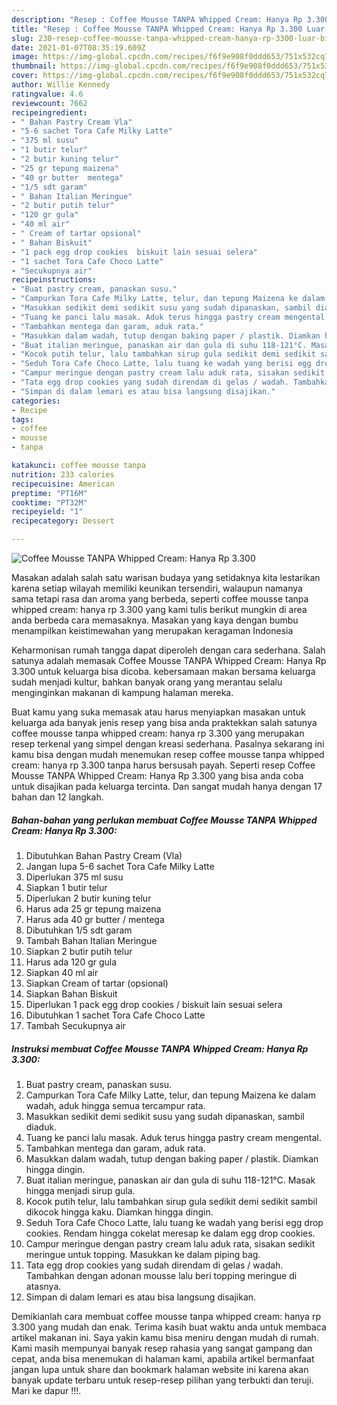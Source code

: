 ```yaml
---
description: "Resep : Coffee Mousse TANPA Whipped Cream: Hanya Rp 3.300 Luar biasa"
title: "Resep : Coffee Mousse TANPA Whipped Cream: Hanya Rp 3.300 Luar biasa"
slug: 230-resep-coffee-mousse-tanpa-whipped-cream-hanya-rp-3300-luar-biasa
date: 2021-01-07T08:35:19.609Z
image: https://img-global.cpcdn.com/recipes/f6f9e908f0ddd653/751x532cq70/coffee-mousse-tanpa-whipped-cream-hanya-rp-3300-foto-resep-utama.jpg
thumbnail: https://img-global.cpcdn.com/recipes/f6f9e908f0ddd653/751x532cq70/coffee-mousse-tanpa-whipped-cream-hanya-rp-3300-foto-resep-utama.jpg
cover: https://img-global.cpcdn.com/recipes/f6f9e908f0ddd653/751x532cq70/coffee-mousse-tanpa-whipped-cream-hanya-rp-3300-foto-resep-utama.jpg
author: Willie Kennedy
ratingvalue: 4.6
reviewcount: 7662
recipeingredient:
- " Bahan Pastry Cream Vla"
- "5-6 sachet Tora Cafe Milky Latte"
- "375 ml susu"
- "1 butir telur"
- "2 butir kuning telur"
- "25 gr tepung maizena"
- "40 gr butter  mentega"
- "1/5 sdt garam"
- " Bahan Italian Meringue"
- "2 butir putih telur"
- "120 gr gula"
- "40 ml air"
- " Cream of tartar opsional"
- " Bahan Biskuit"
- "1 pack egg drop cookies  biskuit lain sesuai selera"
- "1 sachet Tora Cafe Choco Latte"
- "Secukupnya air"
recipeinstructions:
- "Buat pastry cream, panaskan susu."
- "Campurkan Tora Cafe Milky Latte, telur, dan tepung Maizena ke dalam wadah, aduk hingga semua tercampur rata."
- "Masukkan sedikit demi sedikit susu yang sudah dipanaskan, sambil diaduk."
- "Tuang ke panci lalu masak. Aduk terus hingga pastry cream mengental."
- "Tambahkan mentega dan garam, aduk rata."
- "Masukkan dalam wadah, tutup dengan baking paper / plastik. Diamkan hingga dingin."
- "Buat italian meringue, panaskan air dan gula di suhu 118-121°C. Masak hingga menjadi sirup gula."
- "Kocok putih telur, lalu tambahkan sirup gula sedikit demi sedikit sambil dikocok hingga kaku. Diamkan hingga dingin."
- "Seduh Tora Cafe Choco Latte, lalu tuang ke wadah yang berisi egg drop cookies. Rendam hingga cokelat meresap ke dalam egg drop cookies."
- "Campur meringue dengan pastry cream lalu aduk rata, sisakan sedikit meringue untuk topping. Masukkan ke dalam piping bag."
- "Tata egg drop cookies yang sudah direndam di gelas / wadah. Tambahkan dengan adonan mousse lalu beri topping meringue di atasnya."
- "Simpan di dalam lemari es atau bisa langsung disajikan."
categories:
- Recipe
tags:
- coffee
- mousse
- tanpa

katakunci: coffee mousse tanpa 
nutrition: 233 calories
recipecuisine: American
preptime: "PT16M"
cooktime: "PT32M"
recipeyield: "1"
recipecategory: Dessert

---
```



![Coffee Mousse TANPA Whipped Cream: Hanya Rp 3.300](https://img-global.cpcdn.com/recipes/f6f9e908f0ddd653/751x532cq70/coffee-mousse-tanpa-whipped-cream-hanya-rp-3300-foto-resep-utama.jpg)

Masakan adalah salah satu warisan budaya yang setidaknya kita lestarikan karena setiap wilayah memiliki keunikan tersendiri, walaupun namanya sama tetapi rasa dan aroma yang berbeda, seperti coffee mousse tanpa whipped cream: hanya rp 3.300 yang kami tulis berikut mungkin di area anda berbeda cara memasaknya. Masakan yang kaya dengan bumbu menampilkan keistimewahan yang merupakan keragaman Indonesia

Keharmonisan rumah tangga dapat diperoleh dengan cara sederhana. Salah satunya adalah memasak Coffee Mousse TANPA Whipped Cream: Hanya Rp 3.300 untuk keluarga bisa dicoba. kebersamaan makan bersama keluarga sudah menjadi kultur, bahkan banyak orang yang merantau selalu menginginkan makanan di kampung halaman mereka.



Buat kamu yang suka memasak atau harus menyiapkan masakan untuk keluarga ada banyak jenis resep yang bisa anda praktekkan salah satunya coffee mousse tanpa whipped cream: hanya rp 3.300 yang merupakan resep terkenal yang simpel dengan kreasi sederhana. Pasalnya sekarang ini kamu bisa dengan mudah menemukan resep coffee mousse tanpa whipped cream: hanya rp 3.300 tanpa harus bersusah payah.
Seperti resep Coffee Mousse TANPA Whipped Cream: Hanya Rp 3.300 yang bisa anda coba untuk disajikan pada keluarga tercinta. Dan sangat mudah hanya dengan 17 bahan dan 12 langkah.


<!--inarticleads1-->

##### Bahan-bahan yang perlukan membuat Coffee Mousse TANPA Whipped Cream: Hanya Rp 3.300:

1. Dibutuhkan  Bahan Pastry Cream (Vla)
1. Jangan lupa 5-6 sachet Tora Cafe Milky Latte
1. Diperlukan 375 ml susu
1. Siapkan 1 butir telur
1. Diperlukan 2 butir kuning telur
1. Harus ada 25 gr tepung maizena
1. Harus ada 40 gr butter / mentega
1. Dibutuhkan 1/5 sdt garam
1. Tambah  Bahan Italian Meringue
1. Siapkan 2 butir putih telur
1. Harus ada 120 gr gula
1. Siapkan 40 ml air
1. Siapkan  Cream of tartar (opsional)
1. Siapkan  Bahan Biskuit
1. Diperlukan 1 pack egg drop cookies / biskuit lain sesuai selera
1. Dibutuhkan 1 sachet Tora Cafe Choco Latte
1. Tambah Secukupnya air




<!--inarticleads2-->

##### Instruksi membuat  Coffee Mousse TANPA Whipped Cream: Hanya Rp 3.300:

1. Buat pastry cream, panaskan susu.
1. Campurkan Tora Cafe Milky Latte, telur, dan tepung Maizena ke dalam wadah, aduk hingga semua tercampur rata.
1. Masukkan sedikit demi sedikit susu yang sudah dipanaskan, sambil diaduk.
1. Tuang ke panci lalu masak. Aduk terus hingga pastry cream mengental.
1. Tambahkan mentega dan garam, aduk rata.
1. Masukkan dalam wadah, tutup dengan baking paper / plastik. Diamkan hingga dingin.
1. Buat italian meringue, panaskan air dan gula di suhu 118-121°C. Masak hingga menjadi sirup gula.
1. Kocok putih telur, lalu tambahkan sirup gula sedikit demi sedikit sambil dikocok hingga kaku. Diamkan hingga dingin.
1. Seduh Tora Cafe Choco Latte, lalu tuang ke wadah yang berisi egg drop cookies. Rendam hingga cokelat meresap ke dalam egg drop cookies.
1. Campur meringue dengan pastry cream lalu aduk rata, sisakan sedikit meringue untuk topping. Masukkan ke dalam piping bag.
1. Tata egg drop cookies yang sudah direndam di gelas / wadah. Tambahkan dengan adonan mousse lalu beri topping meringue di atasnya.
1. Simpan di dalam lemari es atau bisa langsung disajikan.




Demikianlah cara membuat coffee mousse tanpa whipped cream: hanya rp 3.300 yang mudah dan enak. Terima kasih buat waktu anda untuk membaca artikel makanan ini. Saya yakin kamu bisa meniru dengan mudah di rumah. Kami masih mempunyai banyak resep rahasia yang sangat gampang dan cepat, anda bisa menemukan di halaman kami, apabila artikel bermanfaat jangan lupa untuk share dan bookmark halaman website ini karena akan banyak update terbaru untuk resep-resep pilihan yang terbukti dan teruji. Mari ke dapur !!!. 
